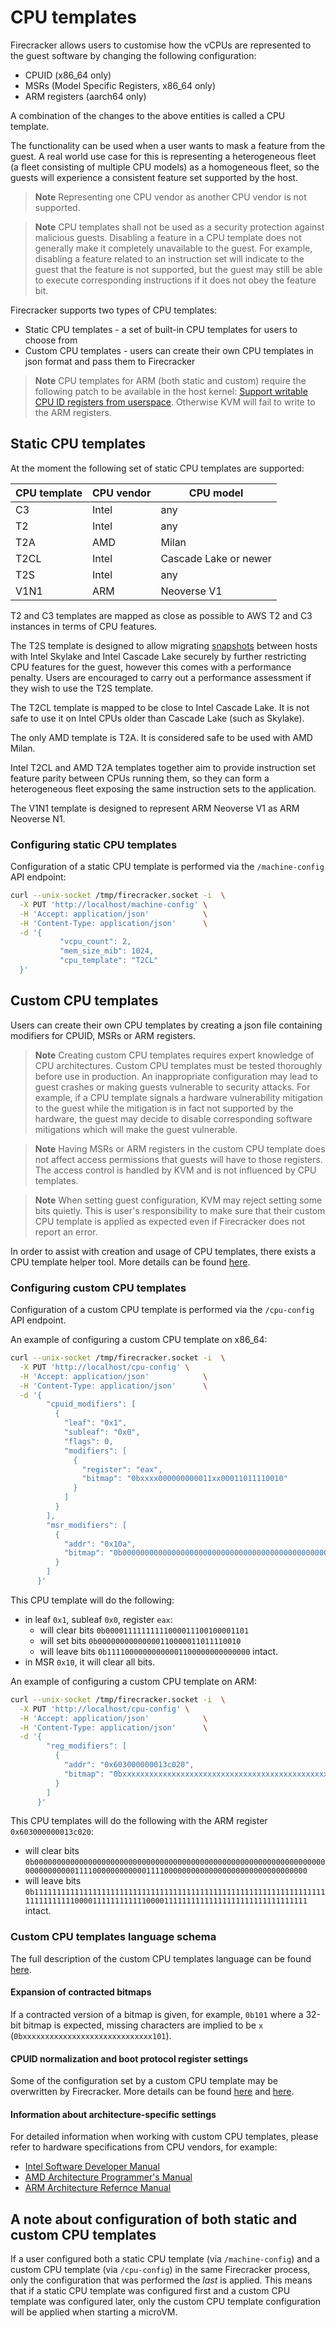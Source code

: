 # CPU templates

Firecracker allows users to customise how the vCPUs are represented
to the guest software by changing the following configuration:

- CPUID (x86_64 only)
- MSRs (Model Specific Registers, x86_64 only)
- ARM registers (aarch64 only)

A combination of the changes to the above entities is called a CPU template.

The functionality can be used when a user wants to mask a feature from
the guest. A real world use case for this is representing a heterogeneous
fleet (a fleet consisting of multiple CPU models) as a homogeneous fleet,
so the guests will experience a consistent feature set supported by the host.

> **Note**
Representing one CPU vendor as another CPU vendor is not supported.

> **Note**
CPU templates shall not be used as a security protection against malicious
guests. Disabling a feature in a CPU template does not generally make it
completely unavailable to the guest. For example, disabling a feature related
to an instruction set will indicate to the guest that the feature
is not supported, but the guest may still be able to execute corresponding
instructions if it does not obey the feature bit.

Firecracker supports two types of CPU templates:

- Static CPU templates - a set of built-in CPU templates for users
  to choose from
- Custom CPU templates - users can create their own CPU templates in json
  format and pass them to Firecracker

> **Note**
CPU templates for ARM (both static and custom) require the following patch
to be available in the host kernel: [Support writable CPU ID registers from userspace](https://lore.kernel.org/kvm/20230212215830.2975485-1-jingzhangos@google.com/#t).
Otherwise KVM will fail to write to the ARM registers.

## Static CPU templates

At the moment the following set of static CPU templates are supported:

| CPU template | CPU vendor | CPU model             |
|--------------|------------|-----------------------|
| C3           | Intel      | any                   |
| T2           | Intel      | any                   |
| T2A          | AMD        | Milan                 |
| T2CL         | Intel      | Cascade Lake or newer |
| T2S          | Intel      | any                   |
| V1N1         | ARM        | Neoverse V1           |

T2 and C3 templates are mapped as close as possible to AWS T2 and C3 instances
in terms of CPU features.

The T2S template is designed to allow migrating [snapshots](../snapshotting/versioning.md)
between hosts with Intel Skylake and Intel Cascade Lake securely by further
restricting CPU features for the guest, however this comes with a performance
penalty. Users are encouraged to carry out a performance assessment if they wish
to use the T2S template.

The T2CL template is mapped to be close to Intel Cascade Lake.
It is not safe to use it on Intel CPUs older than Cascade Lake (such as Skylake).

The only AMD template is T2A. It is considered safe to be used with AMD Milan.

Intel T2CL and AMD T2A templates together aim to provide instruction set feature
parity between CPUs running them, so they can form a heterogeneous fleet
exposing the same instruction sets to the application.

The V1N1 template is designed to represent ARM Neoverse V1 as ARM Neoverse N1.

### Configuring static CPU templates

Configuration of a static CPU template is performed via the `/machine-config`
API endpoint:

```bash
curl --unix-socket /tmp/firecracker.socket -i  \
  -X PUT 'http://localhost/machine-config' \
  -H 'Accept: application/json'            \
  -H 'Content-Type: application/json'      \
  -d '{
           "vcpu_count": 2,
           "mem_size_mib": 1024,
           "cpu_template": "T2CL"
  }'
```

## Custom CPU templates

Users can create their own CPU templates by creating a json file containing
modifiers for CPUID, MSRs or ARM registers.

> **Note**
Creating custom CPU templates requires expert knowledge of
CPU architectures. Custom CPU templates must be tested thoroughly before use
in production. An inappropriate configuration may lead to guest crashes or
making guests vulnerable to security attacks. For example, if a CPU template
signals a hardware vulnerability mitigation to the guest while the mitigation
is in fact not supported by the hardware, the guest may decide to disable
corresponding software mitigations which will make the guest vulnerable.

> **Note**
Having MSRs or ARM registers in the custom CPU template does
not affect access permissions that guests will have to those registers.
The access control is handled by KVM and is not influenced by CPU templates.

> **Note**
When setting guest configuration, KVM may reject setting some bits quietly.
This is user's responsibility to make sure that their custom CPU template
is applied as expected even if Firecracker does not report an error.

In order to assist with creation and usage of CPU templates, there exists
a CPU template helper tool. More details can be found
[here](cpu-template-helper.md).

### Configuring custom CPU templates

Configuration of a custom CPU template is performed via the `/cpu-config`
API endpoint.

An example of configuring a custom CPU template on x86_64:

```bash
curl --unix-socket /tmp/firecracker.socket -i  \
  -X PUT 'http://localhost/cpu-config' \
  -H 'Accept: application/json'            \
  -H 'Content-Type: application/json'      \
  -d '{
        "cpuid_modifiers": [
          {
            "leaf": "0x1",
            "subleaf": "0x0",
            "flags": 0,
            "modifiers": [
              {
                "register": "eax",
                "bitmap": "0bxxxx000000000011xx00011011110010"
              }
            ]
          }
        ],
        "msr_modifiers": [
          {
            "addr": "0x10a",
            "bitmap": "0b0000000000000000000000000000000000000000000000000000000000000000"
          }
        ]
      }'
```

This CPU template will do the following:

- in leaf `0x1`, subleaf `0x0`, register `eax`:
  - will clear bits `0b00001111111111000011100100001101`
  - will set bits `0b00000000000000110000011011110010`
  - will leave bits `0b11110000000000001100000000000000` intact.
- in MSR `0x10`, it will clear all bits.

An example of configuring a custom CPU template on ARM:

```bash
curl --unix-socket /tmp/firecracker.socket -i  \
  -X PUT 'http://localhost/cpu-config' \
  -H 'Accept: application/json'            \
  -H 'Content-Type: application/json'      \
  -d '{
        "reg_modifiers": [
          {
            "addr": "0x603000000013c020",
            "bitmap": "0bxxxxxxxxxxxxxxxxxxxxxxxxxxxxxxxxxxxxxxxxxxxxxxxxxxxxxxxxxxxxxxxxxxxxxxxxxxxx0000xxxxxxxxxxxx0000xxxxxxxxxxxxxxxxxxxxxxxxxxxxxxxx"
          }
        ]
      }'
```

This CPU templates will do the following with the ARM register `0x603000000013c020`:

- will clear bits `0b00000000000000000000000000000000000000000000000000000000000000000000000000001111000000000000111100000000000000000000000000000000`
- will leave bits `0b11111111111111111111111111111111111111111111111111111111111111111111111111110000111111111111000011111111111111111111111111111111`
  intact.

### Custom CPU templates language schema

The full description of the custom CPU templates language can be found
[here](schema.json).

#### Expansion of contracted bitmaps

If a contracted version of a bitmap is given, for example, `0b101` where
a 32-bit bitmap is expected, missing characters are implied to be `x`
(`0bxxxxxxxxxxxxxxxxxxxxxxxxxxxxx101`).

#### CPUID normalization and boot protocol register settings

Some of the configuration set by a custom CPU template may be overwritten
by Firecracker. More details can be found [here](cpuid-normalization.md) and
[here](boot-protocol.md).

#### Information about architecture-specific settings

For detailed information when working with custom CPU templates, please
refer to hardware specifications from CPU vendors, for example:

- [Intel Software Developer Manual](https://www.intel.com/content/www/us/en/developer/articles/technical/intel-sdm.html)
- [AMD Architecture Programmer's Manual](https://www.amd.com/en/support/tech-docs?keyword=programmer%27s+manual)
- [ARM Architecture Refernce Manual](https://developer.arm.com/documentation/ddi0487/latest)

## A note about configuration of both static and custom CPU templates

If a user configured both a static CPU template (via `/machine-config`) and
a custom CPU template (via `/cpu-config`) in the same Firecracker process,
only the configuration that was performed the _last_ is applied. This means
that if a static CPU template was configured first and a custom CPU template
was configured later, only the custom CPU template configuration will be
applied when starting a microVM.
